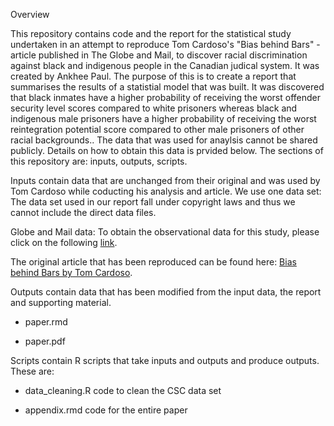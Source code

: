 Overview

This repository contains code and the report for the statistical study undertaken in an attempt to reproduce Tom Cardoso's "Bias behind Bars" - article published in The Globe and Mail, to discover racial discrimination against black and indigenous people in the Canadian  judical system. It was created by Ankhee Paul. The purpose of this is to create a report that summarises the results of a statistial model that was built. It was discovered that black inmates have a higher probability of receiving the worst offender security level scores compared to white prisoners whereas black and indigenous male prisoners have a higher probability of receiving the worst reintegration potential score compared to other male prisoners of other racial backgrounds.. The data that was used for anaylsis cannot be shared publicly. Details on how to obtain this data is prvided below. The sections of this repository are: inputs, outputs, scripts.

Inputs contain data that are unchanged from their original and was used by Tom Cardoso while coducting his analysis and article. We use one data set: The data set used in our report fall under copyright laws and thus we cannot include the direct data files.

Globe and Mail data: To obtain the observational data for this study, please click on the following [link](https://www.theglobeandmail.com/files/editorial/News/nw-na-risk-1023/The_Globe_and_Mail_CSC_OMS_2012-2018_20201022235635.zip).
 
The original article that has been reproduced can be found here: [Bias behind Bars by Tom Cardoso](https://www.theglobeandmail.com/canada/article-investigation-racial-bias-in-canadian-prison-risk-assessments/).

Outputs contain data that has been modified from the input data, the report and supporting material.

- paper.rmd

- paper.pdf

Scripts contain R scripts that take inputs and outputs and produce outputs. These are:

- data_cleaning.R code to clean the CSC data set

- appendix.rmd code for the entire paper
